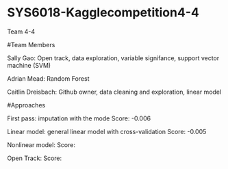 # SYS6018-Kagglecompetition4-4
Team 4-4

#Team Members

Sally Gao: Open track, data exploration, variable signifance, support vector machine (SVM)

Adrian Mead: Random Forest

Caitlin Dreisbach: Github owner, data cleaning and exploration, linear model

#Approaches

First pass: imputation with the mode
  Score: -0.006

Linear model: general linear model with cross-validation
  Score: -0.005
  
Nonlinear model:
  Score:
  
Open Track:
  Score:

